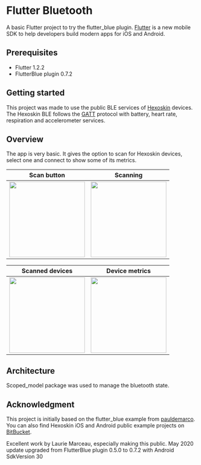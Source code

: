 # Flutter Bluetooth

A basic Flutter project to try the flutter_blue plugin. [Flutter](http://www.flutter.dev) is a new 
mobile SDK to help developers build modern apps for iOS and Android.

## Prerequisites

* Flutter 1.2.2
* FlutterBlue plugin 0.7.2


## Getting started

This project was made to use the public BLE services of [Hexoskin](https://www.hexoskin.com/) devices. The 
Hexoskin BLE follows the [GATT](https://www.bluetooth.com/specifications/gatt/generic-attributes-overview/) protocol with battery, heart rate, respiration and accelerometer 
services.

## Overview

The app is very basic. It gives the option to scan for Hexoskin devices, select one and connect to show some of its metrics.

Scan button                |      Scanning
:-------------------------:|:-------------------------:
<img src="https://github.com/lmarceau/flutter-bluetooth/blob/develop/screenshots/ScanButton.png" width="200">  | <img src="https://github.com/lmarceau/flutter-bluetooth/blob/develop/screenshots/Scanning.png" width="200">

Scanned devices            |      Device metrics
:-------------------------:|:-------------------------:
<img src="https://github.com/lmarceau/flutter-bluetooth/blob/develop/screenshots/ScannedDevices.png" width="200">  | <img src="https://github.com/lmarceau/flutter-bluetooth/blob/develop/screenshots/DeviceMetrics.png" width="200">


## Architecture

Scoped_model package was used to manage the bluetooth state. 

## Acknowledgment

This project is initially based on the flutter_blue example from [pauldemarco](https://github.com/pauldemarco/flutter_blue/tree/master/example). You can also find Hexoskin iOS and Android public example projects on [BitBucket](https://bitbucket.org/carre/hexoskin-smart-demo/src/master/).

Excellent work by Laurie Marceau, especially making this public.
May 2020 update upgraded from FlutterBlue plugin 0.5.0 to 0.7.2 with Android SdkVersion 30